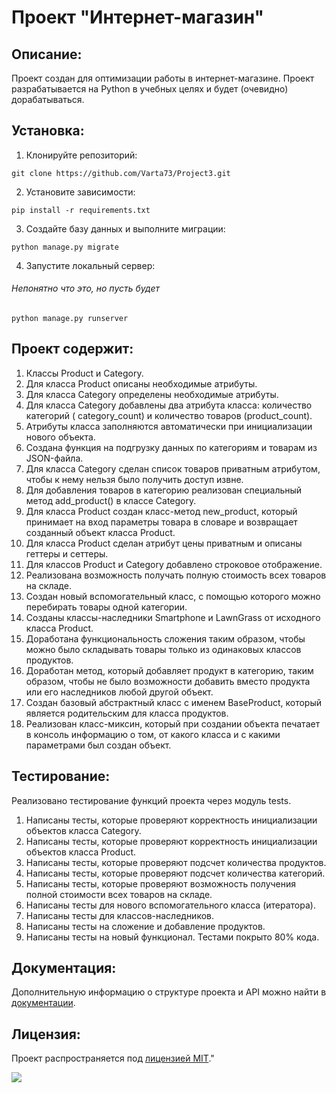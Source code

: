 # Проект "Интернет-магазин"

## Описание:

Проект создан для оптимизации работы в интернет-магазине. Проект разрабатывается на Python в учебных целях и будет (очевидно) дорабатываться.

## Установка:

1. Клонируйте репозиторий:
```
git clone https://github.com/Varta73/Project3.git
```

2. Установите зависимости:
```
pip install -r requirements.txt
```

3. Создайте базу данных и выполните миграции:
```
python manage.py migrate
```

4. Запустите локальный сервер:
###### Непонятно что это, но пусть будет
```
python manage.py runserver
```
## Проект содержит:

1. Классы Product и Category.
2. Для класса Product описаны необходимые атрибуты.
3. Для класса Category определены необходимые атрибуты.
4. Для класса Category добавлены два атрибута класса: количество категорий (
category_count) и количество товаров (product_count).
5. Атрибуты класса заполняются автоматически при инициализации нового объекта.
6. Создана функция на подгрузку данных по категориям и товарам из JSON-файла.
7. Для класса Category сделан список товаров приватным атрибутом, чтобы к нему нельзя было получить доступ извне.
8. Для добавления товаров в категорию реализован специальный метод add_product() в классе Category.
9. Для класса Product создан класс-метод new_product, который принимает на вход параметры товара в словаре и возвращает созданный объект класса 
Product.
10. Для класса Product сделан атрибут цены приватным и описаны геттеры и сеттеры.
11. Для классов Product и Category добавлено строковое отображение.
12. Реализована возможность получать полную стоимость всех товаров на складе.
13. Создан новый вспомогательный класс, с помощью которого можно перебирать товары одной категории.
14. Созданы классы-наследники Smartphone и LawnGrass от исходного класса 
Product.
15. Доработана функциональность сложения таким образом, чтобы можно было складывать товары только из одинаковых классов продуктов.
16. Доработан метод, который добавляет продукт в категорию, таким образом, чтобы не было возможности добавить вместо продукта или его наследников любой другой объект.
17. Создан базовый абстрактный класс с именем BaseProduct, который является родительским для класса продуктов.
18. Реализован класс-миксин, который при создании объекта печатает в консоль информацию о том, от какого класса и с какими параметрами был создан объект.

## Тестирование:
Реализовано тестирование функций проекта через модуль tests.
1. Написаны тесты, которые проверяют корректность инициализации объектов класса Category.
2. Написаны тесты, которые проверяют корректность инициализации объектов класса Product.
3. Написаны тесты, которые проверяют подсчет количества продуктов.
4. Написаны тесты, которые проверяют подсчет количества категорий.
5. Написаны тесты, которые проверяют возможность получения полной стоимости всех товаров на складе.
6. Написаны тесты для нового вспомогательного класса (итератора).
7. Написаны тесты для классов-наследников.
8. Написаны тесты на сложение и добавление продуктов.
9. Написаны тесты на новый функционал.
Тестами покрыто 80% кода.

## Документация:

Дополнительную информацию о структуре проекта и API можно найти в [документации](docs/README.md).

## Лицензия:

Проект распространяется под [лицензией MIT](LICENSE)."

![](https://komarev.com/ghpvc/?username=Varta73)